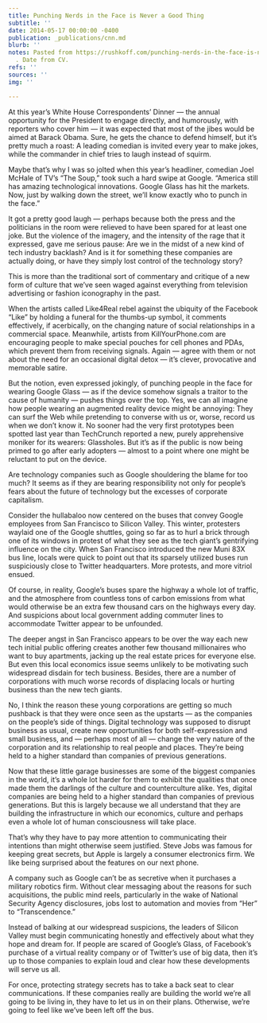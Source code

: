 ```yaml
---
title: Punching Nerds in the Face is Never a Good Thing
subtitle: ''
date: 2014-05-17 00:00:00 -0400
publication: _publications/cnn.md
blurb: ''
notes: Pasted from https://rushkoff.com/punching-nerds-in-the-face-is-never-a-good-thing/
  . Date from CV.
refs: ''
sources: ''
img: ''

---
```

At this year’s White House Correspondents’ Dinner — the annual opportunity for the President to engage directly, and humorously, with reporters who cover him — it was expected that most of the jibes would be aimed at Barack Obama. Sure, he gets the chance to defend himself, but it’s pretty much a roast: A leading comedian is invited every year to make jokes, while the commander in chief tries to laugh instead of squirm.

Maybe that’s why I was so jolted when this year’s headliner, comedian Joel McHale of TV’s “The Soup,” took such a hard swipe at Google. “America still has amazing technological innovations. Google Glass has hit the markets. Now, just by walking down the street, we’ll know exactly who to punch in the face.”

It got a pretty good laugh — perhaps because both the press and the politicians in the room were relieved to have been spared for at least one joke. But the violence of the imagery, and the intensity of the rage that it expressed, gave me serious pause: Are we in the midst of a new kind of tech industry backlash? And is it for something these companies are actually doing, or have they simply lost control of the technology story?

This is more than the traditional sort of commentary and critique of a new form of culture that we’ve seen waged against everything from television advertising or fashion iconography in the past.

When the artists called Like4Real rebel against the ubiquity of the Facebook “Like” by holding a funeral for the thumbs-up symbol, it comments effectively, if acerbically, on the changing nature of social relationships in a commercial space. Meanwhile, artists from KillYourPhone.com are encouraging people to make special pouches for cell phones and PDAs, which prevent them from receiving signals. Again — agree with them or not about the need for an occasional digital detox — it’s clever, provocative and memorable satire.

But the notion, even expressed jokingly, of punching people in the face for wearing Google Glass — as if the device somehow signals a traitor to the cause of humanity — pushes things over the top. Yes, we can all imagine how people wearing an augmented reality device might be annoying: They can surf the Web while pretending to converse with us or, worse, record us when we don’t know it. No sooner had the very first prototypes been spotted last year than TechCrunch reported a new, purely apprehensive moniker for its wearers: Glassholes. But it’s as if the public is now being primed to go after early adopters — almost to a point where one might be reluctant to put on the device.

Are technology companies such as Google shouldering the blame for too much? It seems as if they are bearing responsibility not only for people’s fears about the future of technology but the excesses of corporate capitalism.

Consider the hullabaloo now centered on the buses that convey Google employees from San Francisco to Silicon Valley. This winter, protesters waylaid one of the Google shuttles, going so far as to hurl a brick through one of its windows in protest of what they see as the tech giant’s gentrifying influence on the city. When San Francisco introduced the new Muni 83X bus line, locals were quick to point out that its sparsely utilized buses run suspiciously close to Twitter headquarters. More protests, and more vitriol ensued.

Of course, in reality, Google’s buses spare the highway a whole lot of traffic, and the atmosphere from countless tons of carbon emissions from what would otherwise be an extra few thousand cars on the highways every day. And suspicions about local government adding commuter lines to accommodate Twitter appear to be unfounded.

The deeper angst in San Francisco appears to be over the way each new tech initial public offering creates another few thousand millionaires who want to buy apartments, jacking up the real estate prices for everyone else. But even this local economics issue seems unlikely to be motivating such widespread disdain for tech business. Besides, there are a number of corporations with much worse records of displacing locals or hurting business than the new tech giants.

No, I think the reason these young corporations are getting so much pushback is that they were once seen as the upstarts — as the companies on the people’s side of things. Digital technology was supposed to disrupt business as usual, create new opportunities for both self-expression and small business, and — perhaps most of all — change the very nature of the corporation and its relationship to real people and places. They’re being held to a higher standard than companies of previous generations.

Now that these little garage businesses are some of the biggest companies in the world, it’s a whole lot harder for them to exhibit the qualities that once made them the darlings of the culture and counterculture alike. Yes, digital companies are being held to a higher standard than companies of previous generations. But this is largely because we all understand that they are building the infrastructure in which our economics, culture and perhaps even a whole lot of human consciousness will take place.

That’s why they have to pay more attention to communicating their intentions than might otherwise seem justified. Steve Jobs was famous for keeping great secrets, but Apple is largely a consumer electronics firm. We like being surprised about the features on our next phone.

A company such as Google can’t be as secretive when it purchases a military robotics firm. Without clear messaging about the reasons for such acquisitions, the public mind reels, particularly in the wake of National Security Agency disclosures, jobs lost to automation and movies from “Her” to “Transcendence.”

Instead of balking at our widespread suspicions, the leaders of Silicon Valley must begin communicating honestly and effectively about what they hope and dream for. If people are scared of Google’s Glass, of Facebook’s purchase of a virtual reality company or of Twitter’s use of big data, then it’s up to those companies to explain loud and clear how these developments will serve us all.

For once, protecting strategy secrets has to take a back seat to clear communications. If these companies really are building the world we’re all going to be living in, they have to let us in on their plans. Otherwise, we’re going to feel like we’ve been left off the bus.
